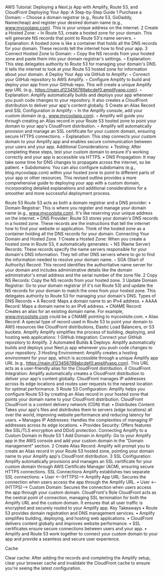 AWS Tutorial: Deploying a Next.js App with Amplify, Route 53, and CloudFront
Deploying Your App: A Step-by-Step Guide
	1	Purchase a Domain:
	◦	Choose a domain registrar (e.g., Route 53, GoDaddy, Namecheap) and register your desired domain name (e.g., www.mycoolapp.com). This is your unique address on the internet.
	2	Create a Hosted Zone:
	◦	In Route 53, create a hosted zone for your domain. This will generate NS records that point to Route 53's name servers.
	◦	Explanation: A hosted zone is like a container that holds all the DNS records for your domain. These records tell the internet how to find your app.
	3	Connect Hosted Zone to Domain:
	◦	Copy the NS records from your hosted zone and paste them into your domain registrar's settings.
	◦	Explanation: This step delegates authority to Route 53 for managing your domain's DNS. It tells the internet to look at your Route 53 hosted zone for information about your domain.
	4	Deploy Your App via GitHub to Amplify:
	◦	Connect your GitHub repository to AWS Amplify.
	◦	Configure Amplify to build and deploy your app from your GitHub repo. This will create a unique Amplify app URL (e.g., https://main.d123456789abcdef0.amplifyapp.com).
	◦	Explanation: Amplify automatically builds and deploys your app whenever you push code changes to your repository. It also creates a CloudFront distribution to deliver your app's content globally.
	5	Create an Alias Record and SSL Configuration in Amplify:
	◦	In the Amplify console, add your custom domain (e.g., www.mycoolapp.com).
	◦	Amplify will guide you through creating an Alias record in your Route 53 hosted zone to point your domain to your app's CloudFront distribution.
	◦	Amplify will automatically provision and manage an SSL certificate for your custom domain, ensuring secure HTTPS connections.
	◦	Explanation: This step connects your custom domain to your Amplify app and enables secure communication between your users and your app.
Additional Considerations:
	•	Testing: After completing these steps, test your custom domain to ensure it's working correctly and your app is accessible via HTTPS.
	•	DNS Propagation: It may take some time for DNS changes to propagate across the internet, so be patient.
	•	Subdomains: You can also configure subdomains (e.g., blog.mycoolapp.com) within your hosted zone to point to different parts of your app or other resources.
This revised outline provides a more comprehensive guide to deploying your app with a custom domain, incorporating detailed explanations and additional considerations for a smoother and more successful deployment process.




Route 53
Route 53 acts as both a domain registrar and a DNS provider:
	•	Domain Registrar: This is where you register and manage your domain name (e.g., www.mycoolsite.com). It's like reserving your unique address on the internet.
	•	DNS Provider: Route 53 stores your domain's DNS records in a hosted zone. These records are the instructions that tell the internet how to find your website or application. Think of the hosted zone as a container holding all the DNS records for your domain.
Connecting Your Domain and Hosted Zone 
	1	Create a Hosted Zone: When you create a hosted zone in Route 53, it automatically generates:
	◦	NS (Name Server) Records: These records specify the name servers responsible for your domain's DNS information. They tell other DNS servers where to go to find the information needed to resolve your domain name.
	◦	SOA (Start of Authority) Record: This record identifies the authoritative name server for your domain and includes administrative details like the domain administrator's email address and the serial number of the zone file.
	2	Copy NS Records: Copy the NS records from your hosted zone.
	3	Update Domain Registrar: Go to your domain registrar (if it's not Route 53) and update the NS records for your domain to match the ones from your hosted zone. This delegates authority to Route 53 for managing your domain's DNS.
Types of DNS Records
	•	A Record: Maps a domain name to an IPv4 address.
	•	AAAA Record: Maps a domain name to an IPv6 address.
	•	CNAME Record: Creates an alias for an existing domain name. For example, www.mycoolsite.com could be a CNAME pointing to mycoolsite.com.
	•	Alias Record: A special type of record used in Route 53 to point your domain to AWS resources like CloudFront distributions, Elastic Load Balancers, or S3 buckets.
Amplify
Amplify simplifies the process of building, deploying, and hosting web applications:
	1	GitHub Integration: Connect your GitHub repository to Amplify.
	2	Automated Builds & Deploys: Amplify automatically builds and deploys your Next.js app whenever you push code changes to your repository.
	3	Hosting Environment: Amplify creates a hosting environment for your app, which is accessible through a unique Amplify app URL (e.g., https://main.d123456789abcdef0.amplifyapp.com). This URL acts as a user-friendly alias for the CloudFront distribution.
	4	CloudFront Integration: Amplify automatically creates a CloudFront distribution to deliver your app's content globally. CloudFront manages IP addresses across its edge locations and routes user requests to the nearest location for optimal performance.
	5	Route 53 Configuration: Amplify helps you configure Route 53 by creating an Alias record in your hosted zone that points your domain name to your CloudFront distribution.
CloudFront
CloudFront is a content delivery network (CDN) that:
	•	Distributes Content: Takes your app's files and distributes them to servers (edge locations) all over the world, improving website performance and reducing latency for users.
	•	Manages IP Addresses: Handles the complexities of managing IP addresses across its edge locations.
	•	Provides Security: Offers features like SSL/TLS encryption and DDoS protection.
Connecting Amplify to a Custom Domain in Route 53
	1	Add Domain in Amplify: Go to your Amplify app in the AWS console and add your custom domain in the "Domain management" section.
	2	Create Alias Record: Amplify will prompt you to create an Alias record in your Route 53 hosted zone, pointing your domain name to your Amplify app's CloudFront distribution.
	3	SSL Configuration: Amplify automatically provisions and manages an SSL certificate for your custom domain through AWS Certificate Manager (ACM), ensuring secure HTTPS connections.
SSL Connections
Amplify establishes two separate SSL connections:
	•	User <--(HTTPS)--> Amplify App URL: Secures the connection when users access the app through the Amplify URL.
	•	User <--(HTTPS)--> Custom Domain: Secures the connection when users access the app through your custom domain.
CloudFront's Role
CloudFront acts as the central point of connection, managing SSL termination for both the Amplify URL and the custom domain. It ensures that all user traffic is encrypted and securely routed to your Amplify app.
Key Takeaways
	•	Route 53 provides domain registration and DNS management services.
	•	Amplify simplifies building, deploying, and hosting web applications.
	•	CloudFront delivers content globally and improves website performance.
	•	SSL certificates ensure secure connections between users and your app.
	•	Amplify and Route 53 work together to connect your custom domain to your app and provide a seamless and secure user experience.

Cache

Clear cache: After adding the records and completing the Amplify setup, clear your browser cache and invalidate the CloudFront cache to ensure you're seeing the latest configuration.

